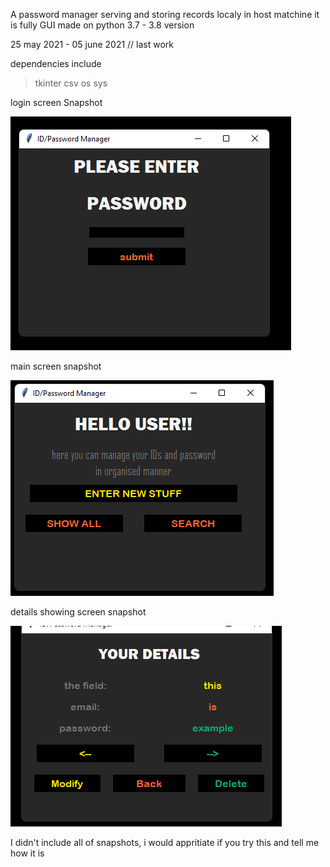 A password manager serving and storing records localy in host matchine
it is fully GUI made on python 3.7 - 3.8 version

25 may 2021 - 05 june 2021  // last work

dependencies include 
> tkinter
> csv
> os
> sys

login screen Snapshot

![log-in-scree](https://github.com/HarshAg90/Password_manager_python/blob/master/readme-images/log-in_screen.png?raw=true)

main screen snapshot

![main-screen](https://github.com/HarshAg90/Password_manager_python/blob/master/readme-images/main-screen.png?raw=true)

details showing screen snapshot

![show-details screen](https://github.com/HarshAg90/Password_manager_python/blob/master/readme-images/show-details_ss.png?raw=true)

I didn't include all of snapshots, i would appritiate if you try this and tell me how it is